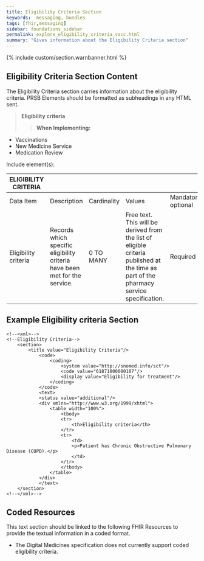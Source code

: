 ```yaml
---
title: Eligibility Criteria Section
keywords:  messaging, bundles
tags: [fhir,messaging]
sidebar: foundations_sidebar
permalink: explore_eligibility_criteria_vacc.html
summary: "Gives information about the Eligibility Criteria section"
---
```


{% include custom/section.warnbanner.html %}

## Eligibility Criteria Section Content ##
The Eligibility Criteria section carries information about the eligibility criteria. PRSB Elements should be formatted as subheadings in any HTML sent.

> **Eligibility criteria**
>> **When Implementing:**
* Vaccinations
* New Medicine Service
* Medication Review

Include element(s):

| ELIGIBILITY   CRITERIA |                                                                                 |             |                                                                                                                                              |                                  |                          |
|------------------------|---------------------------------------------------------------------------------|-------------|----------------------------------------------------------------------------------------------------------------------------------------------|----------------------------------|--------------------------|
| Data Item              | Description                                                                     | Cardinality | Values                                                                                                                                       | Mandatory/required/     optional | FHIR Target              |
| Eligibility criteria   | Records   which specific eligibility criteria have been met for the service.    | 0   TO MANY | Free   text. This will be derived from the list of eligible criteria published at   the time as part of the pharmacy service specification.  | Required                         | Composition.section.text |

## Example Eligibility criteria Section ##

```
<!--<xml>-->
<!--Eligibility Criteria-->
	<section>
		<title value="Eligibility Criteria"/>
			<code>
				<coding>
					<system value="http://snomed.info/sct"/>
					<code value="61871000000107"/>
					<display value="Eligibility for treatment"/>
				</coding>
			</code>
			<text>
			<status value="additional"/>
			<div xmlns="http://www.w3.org/1999/xhtml">
				<table width="100%">
					<tbody>
					<tr>
						<th>Eligibility criteria</th>
					</tr>
					<tr>
						<td>
						<p>Patient has Chronic Obstructive Pulmonary Disease (COPD).</p>
						</td>
					</tr>
					</tbody>
				</table>
			</div>
			</text>
	</section>
<!--</xml>-->
```

## Coded Resources ##

This text section should be linked to the following FHIR Resources to provide the textual information in a coded format.

- The Digital Medicines specification does not currently support coded eligibility criteria.